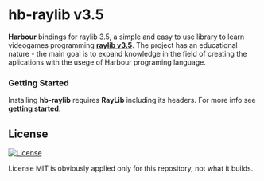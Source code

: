 # hb-raylib v3.5

**Harbour** bindings for raylib 3.5, a simple and easy to use library to learn videogames programming [**raylib v3.5**](https://www.raylib.com). The project has an educational nature - the main goal is to expand knowledge in the field of creating the aplications with the usege of Harbour programing language.

### Getting Started

Installing **hb-raylib** requires **RayLib** including its headers. For more info see [**getting started**](examples/README.md).

## License

[![License](http://img.shields.io/:license-mit-blue.svg?style=flat-square)](.git/LICENSE)

License MIT is obviously applied only for this repository, not what it builds.
